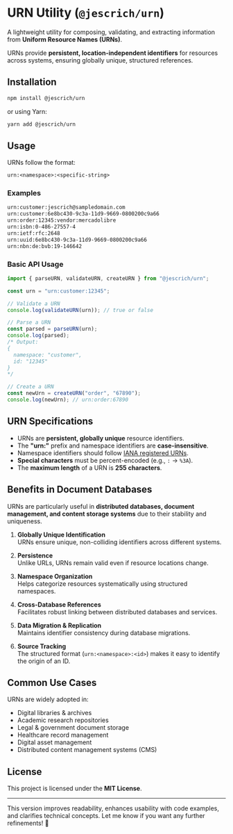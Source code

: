 # **URN Utility** (`@jescrich/urn`)

A lightweight utility for composing, validating, and extracting information from **Uniform Resource Names (URNs)**.

URNs provide **persistent, location-independent identifiers** for resources across systems, ensuring globally unique, structured references.

## **Installation**

```sh
npm install @jescrich/urn
```

or using Yarn:

```sh
yarn add @jescrich/urn
```

## **Usage**

URNs follow the format:  
```txt
urn:<namespace>:<specific-string>
```

### **Examples**
```txt
urn:customer:jescrich@sampledomain.com
urn:customer:6e8bc430-9c3a-11d9-9669-0800200c9a66
urn:order:12345:vendor:mercadolibre
urn:isbn:0-486-27557-4
urn:ietf:rfc:2648
urn:uuid:6e8bc430-9c3a-11d9-9669-0800200c9a66
urn:nbn:de:bvb:19-146642
```

### **Basic API Usage**
```ts
import { parseURN, validateURN, createURN } from "@jescrich/urn";

const urn = "urn:customer:12345";

// Validate a URN
console.log(validateURN(urn)); // true or false

// Parse a URN
const parsed = parseURN(urn);
console.log(parsed); 
/* Output:
{
  namespace: "customer",
  id: "12345"
}
*/

// Create a URN
const newUrn = createURN("order", "67890");
console.log(newUrn); // urn:order:67890
```

## **URN Specifications**
- URNs are **persistent, globally unique** resource identifiers.
- The **"urn:"** prefix and namespace identifiers are **case-insensitive**.
- Namespace identifiers should follow [IANA registered URNs](https://www.iana.org/assignments/urn-namespaces/urn-namespaces.xhtml).
- **Special characters** must be percent-encoded (e.g., `:` → `%3A`).
- The **maximum length** of a URN is **255 characters**.

## **Benefits in Document Databases**
URNs are particularly useful in **distributed databases, document management, and content storage systems** due to their stability and uniqueness.

1. **Globally Unique Identification**  
   URNs ensure unique, non-colliding identifiers across different systems.

2. **Persistence**  
   Unlike URLs, URNs remain valid even if resource locations change.

3. **Namespace Organization**  
   Helps categorize resources systematically using structured namespaces.

4. **Cross-Database References**  
   Facilitates robust linking between distributed databases and services.

5. **Data Migration & Replication**  
   Maintains identifier consistency during database migrations.

6. **Source Tracking**  
   The structured format (`urn:<namespace>:<id>`) makes it easy to identify the origin of an ID.

## **Common Use Cases**
URNs are widely adopted in:
- Digital libraries & archives
- Academic research repositories
- Legal & government document storage
- Healthcare record management
- Digital asset management
- Distributed content management systems (CMS)

## **License**
This project is licensed under the **MIT License**.

---

This version improves readability, enhances usability with code examples, and clarifies technical concepts. Let me know if you want any further refinements! 🚀
